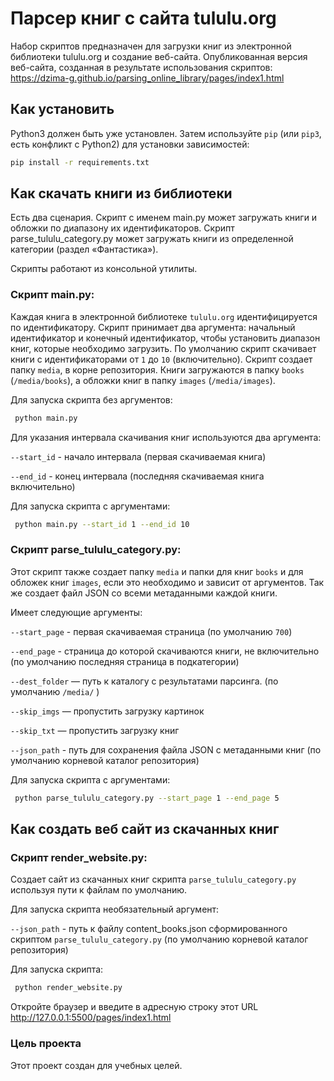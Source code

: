 # Парсер книг с сайта tululu.org

Набор скриптов предназначен для загрузки книг из электронной библиотеки tululu.org и создание веб-сайта.
Опубликованная версия веб-сайта, созданная в результате использования
скриптов: https://dzima-g.github.io/parsing_online_library/pages/index1.html

## Как установить

Python3 должен быть уже установлен.
Затем используйте `pip` (или `pip3`, есть конфликт с Python2) для установки зависимостей:

```sh
pip install -r requirements.txt
```

## Как скачать книги из библиотеки

Есть два сценария. Скрипт с именем main.py может загружать книги и обложки по диапазону их идентификаторов. Скрипт
parse_tululu_category.py может загружать книги из определенной категории (раздел «Фантастика»).

Скрипты работают из консольной утилиты.

### Скрипт main.py:

Каждая книга в электронной библиотеке `tululu.org` идентифицируется по идентификатору. Скрипт принимает два аргумента:
начальный идентификатор и конечный идентификатор, чтобы установить диапазон книг, которые необходимо
загрузить. По умолчанию скрипт скачивает книги с идентификаторами от `1` до `10` (включительно). Скрипт создает
папку `media`,
в корне репозитория. Книги загружаются в папку `books` (`/media/books`), а обложки книг в
папку `images` (`/media/images`).

Для запуска скрипта без аргументов:

```sh
 python main.py 
 ```

Для указания интервала скачивания книг используются два аргумента:

`--start_id` - начало интервала (первая скачиваемая книга)

`--end_id` - конец интервала (последняя скачиваемая книга включительно)

Для запуска скрипта с аргументами:

```sh
 python main.py --start_id 1 --end_id 10
 ```

### Скрипт parse_tululu_category.py:

Этот скрипт также создает папку `media`  и папки для книг `books` и для обложек книг `images`, если это необходимо и
зависит от аргументов. Так же создает файл JSON со всеми метаданными каждой книги.

Имеет следующие аргументы:

`--start_page` - первая скачиваемая страница (по умолчанию `700`)

`--end_page` - страница до которой скачиваются книги, не включительно (по умолчанию последняя страница в подкатегории)

`--dest_folder` — путь к каталогу с результатами парсинга. (по умолчанию `/media/` )

`--skip_imgs` — пропустить загрузку картинок

`--skip_txt` — пропустить загрузку книг

`--json_path` - путь для сохранения файла JSON с метаданными книг (по умолчанию корневой каталог репозитория)

Для запуска скрипта с аргументами:

```sh
 python parse_tululu_category.py --start_page 1 --end_page 5 
 ```

## Как создать веб сайт из скачанных книг

### Скрипт render_website.py:

Создает сайт из скачанных книг скрипта `parse_tululu_category.py` используя пути к файлам по умолчанию.

Для запуска скрипта необязательный аргумент:

`--json_path` - путь к файлу content_books.json сформированного скриптом `parse_tululu_category.py` (по умолчанию
корневой каталог репозитория)

Для запуска скрипта:

```sh
 python render_website.py
 ```

Откройте браузер и введите в адресную строку этот URL http://127.0.0.1:5500/pages/index1.html


### Цель проекта

Этот проект создан для учебных целей.
